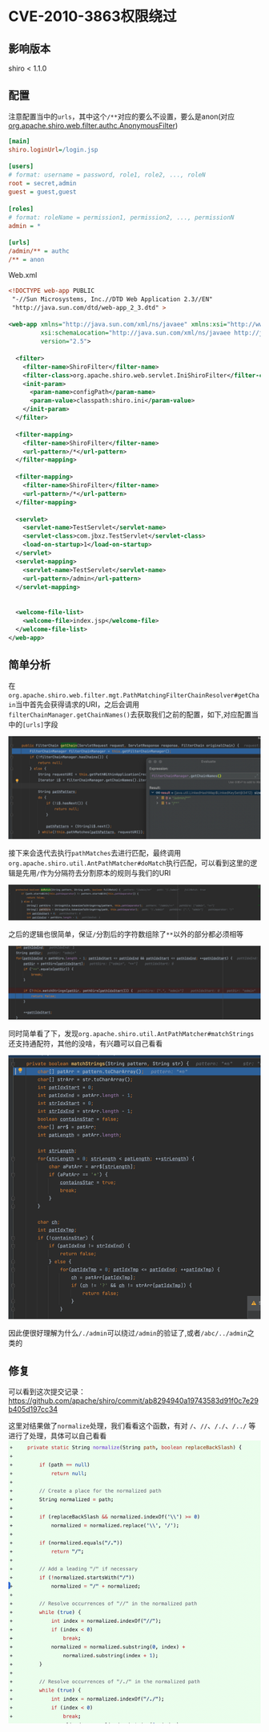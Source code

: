 # CVE-2010-3863权限绕过

## 影响版本

shiro < 1.1.0 



## 配置

注意配置当中的`urls`，其中这个`/**`对应的要么不设置，要么是anon(对应[org.apache.shiro.web.filter.authc.AnonymousFilter](https://shiro.apache.org/static/current/apidocs/org/apache/shiro/web/filter/authc/AnonymousFilter.html))

```ini
[main]
shiro.loginUrl=/login.jsp

[users]
# format: username = password, role1, role2, ..., roleN
root = secret,admin
guest = guest,guest

[roles]
# format: roleName = permission1, permission2, ..., permissionN
admin = *

[urls]
/admin/** = authc
/** = anon

```

Web.xml

```xml
<!DOCTYPE web-app PUBLIC
 "-//Sun Microsystems, Inc.//DTD Web Application 2.3//EN"
 "http://java.sun.com/dtd/web-app_2_3.dtd" >

<web-app xmlns="http://java.sun.com/xml/ns/javaee" xmlns:xsi="http://www.w3.org/2001/XMLSchema-instance"
         xsi:schemaLocation="http://java.sun.com/xml/ns/javaee http://java.sun.com/xml/ns/javaee/web-app_2_5.xsd"
         version="2.5">

  <filter>
    <filter-name>ShiroFilter</filter-name>
    <filter-class>org.apache.shiro.web.servlet.IniShiroFilter</filter-class>
    <init-param>
      <param-name>configPath</param-name>
      <param-value>classpath:shiro.ini</param-value>
    </init-param>
  </filter>

  <filter-mapping>
    <filter-name>ShiroFilter</filter-name>
    <url-pattern>/*</url-pattern>
  </filter-mapping>

  <filter-mapping>
    <filter-name>ShiroFilter</filter-name>
    <url-pattern>/*</url-pattern>
  </filter-mapping>

  <servlet>
    <servlet-name>TestServlet</servlet-name>
    <servlet-class>com.jbxz.TestServlet</servlet-class>
    <load-on-startup>1</load-on-startup>
  </servlet>
  <servlet-mapping>
    <servlet-name>TestServlet</servlet-name>
    <url-pattern>/admin</url-pattern>
  </servlet-mapping>


  <welcome-file-list>
    <welcome-file>index.jsp</welcome-file>
  </welcome-file-list>
</web-app>

```

## 简单分析

在`org.apache.shiro.web.filter.mgt.PathMatchingFilterChainResolver#getChain`当中首先会获得请求的URI，之后会调用`filterChainManager.getChainNames()`去获取我们之前的配置，如下,对应配置当中的`[urls]`字段

![](img/1.png)

接下来会迭代去执行`pathMatches`去进行匹配，最终调用`org.apache.shiro.util.AntPathMatcher#doMatch`执行匹配，可以看到这里的逻辑是先用`/`作为分隔符去分割原本的规则与我们的URI

![](img/2.png)

之后的逻辑也很简单，保证`/`分割后的字符数组除了`**`以外的部分都必须相等

![](img/3.png)

同时简单看了下，发现`org.apache.shiro.util.AntPathMatcher#matchStrings`还支持通配符，其他的没啥，有兴趣可以自己看看

![](img/4.png)

因此便很好理解为什么`/./admin`可以绕过`/admin`的验证了,或者`/abc/../admin`之类的

## 修复

可以看到这次提交记录：https://github.com/apache/shiro/commit/ab8294940a19743583d91f0c7e29b405d197cc34

这里对结果做了`normalize`处理，我们看看这个函数，有对 `/`、`//`、`/./`、`/../` 等进行了处理，具体可以自己看看![](img/5.png)
